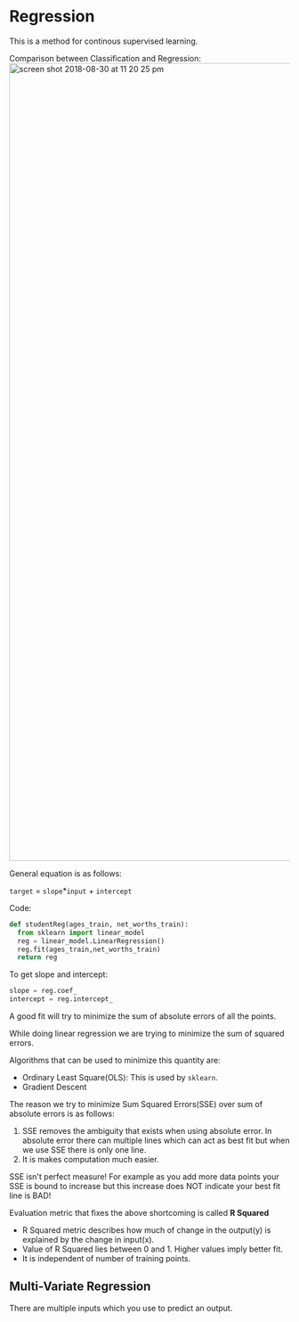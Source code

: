 # Regression

This is a method for continous supervised learning.

Comparison between Classification and Regression:
<img width="1432" alt="screen shot 2018-08-30 at 11 20 25 pm" src="https://user-images.githubusercontent.com/13077629/44891088-6cd3b900-acab-11e8-902e-a590d7104f49.png">

General equation is as follows:

`target` = `slope`*`input` + `intercept` 

Code:
```python
def studentReg(ages_train, net_worths_train):
  from sklearn import linear_model
  reg = linear_model.LinearRegression()
  reg.fit(ages_train,net_worths_train)
  return reg
```
To get slope and intercept:
```python
slope = reg.coef_
intercept = reg.intercept_
```

A good fit will try to minimize the sum of absolute errors of all the points.

While doing linear regression we are trying to minimize the sum of squared errors.

Algorithms that can be used to minimize this quantity are:
* Ordinary Least Square(OLS): This is used by `sklearn`.
* Gradient Descent

The reason we try to minimize Sum Squared Errors(SSE) over sum of absolute errors is as follows:
1. SSE removes the ambiguity that exists when using absolute error. In absolute error there can multiple lines which can act as best fit but when we use SSE there is only one line.
2. It is makes computation much easier. 

SSE isn't perfect measure! For example as you add more data points your SSE is bound to increase but this increase does NOT indicate your best fit line is BAD!

Evaluation metric that fixes the above shortcoming is called **R Squared**

* R Squared metric describes how much of change in the output(y) is explained by the change in input(x).
* Value of R Squared lies between 0 and 1. Higher values imply better fit.
* It is independent of number of training points.

## Multi-Variate Regression
There are multiple inputs which you use to predict an output.
